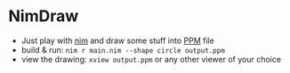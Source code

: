 # NimDraw

- Just play with [nim](https://nim-lang.org) and draw some stuff into [PPM](https://en.wikipedia.org/wiki/Netpbm) file
- build & run: `nim r main.nim --shape circle output.ppm`
- view the drawing: `xview output.ppm` or any other viewer of your choice
